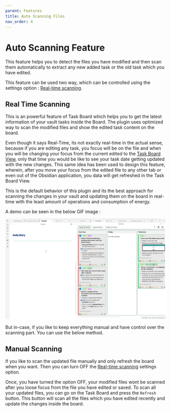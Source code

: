 ```yaml
---
parent: Features
title: Auto Scanning Files
nav_order: 4
---
```


# Auto Scanning Feature

This feature helps you to detect the files you have modified and then scan them automatically to extract any new added task or the old task which you have edited.

This feature can be used two way, which can be controlled using the settings option : [Real-time scanning](../How_To/HowToUseGlobalSettings.md#real-time-scanning).

## Real Time Scanning

This is an powerful feature of Task Board which helps you to get the latest information of your vault tasks inside the Board. The plugin uses optimized way to scan the modified files and show the edited task content on the board.

Even though it says Real-Time, its not exactly real-time in the actual sense, because if you are editing any task, you focus will be on the file and when you will be changing your focus from the current edited to the [Task Board View](docs/Components/Task_Board_Pane.md), only that time you would be like to see your task date getting updated with the new changes. This same idea has been used to design this feature, wherein, after you move your focus from the edited file to any other tab or even out of the Obsidian application, you data will get refreshed in the Task Board View.

This is the default behavior of this plugin and its the best approach for scanning the changes in your vault and updating them on the board in real-time with the least amount of operations and consumption of energy.

A demo can be seen in the below GIF image :

![Editing a task from file](../../assets/AddingNewTaskFromFile.gif)

But in-case, if you like to keep everything manual and have control over the scanning part. You can use the below method.

## Manual Scanning

If you like to scan the updated file manually and only refresh the board when you want. Then you can turn OFF the [Real-time scanning](../How_To/HowToUseGlobalSettings.md#real-time-scanning) settings option.

Once, you have turned the option OFF, your modified files wont be scanned after you loose focus from the file you have edited or saved. To scan all your updated files, you can go on the Task Board and press the `Refresh` button. This button will scan all the files which you have edited recently and update the changes inside the board.
